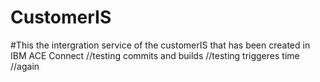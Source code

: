 # CustomerIS
#This the intergration service of the customerIS that has been created in IBM ACE Connect
//testing commits and builds
//testing triggeres time 
//again
